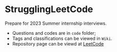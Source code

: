 # StrugglingLeetCode

Prepare for 2023 Summer internship interviews.
+ Questions and codes are in ``code`` folder;
+ Tags and classifications can be viewed in ``Wiki``.
+ Repository page can be viewd at [LeetCode](https://jiayingli0803.github.io/StrugglingLeetCode/)
